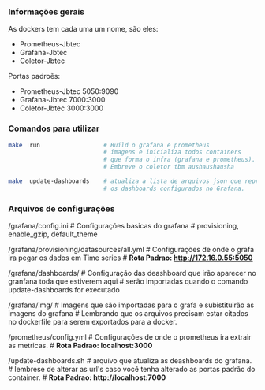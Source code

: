 ### Informações gerais

As dockers tem cada uma um nome, são eles:
- Prometheus-Jbtec
- Grafana-Jbtec
- Coletor-Jbtec

Portas padroẽs:
- Prometheus-Jbtec 5050:9090
- Grafana-Jbtec 7000:3000
- Coletor-Jbtec 3000:3000


### Comandos para utilizar


```sh
make  run                  # Build o grafana e prometheus
                           # imagens e inicializa todos containers
                           # que forma o infra (grafana e prometheus).
                           # Embreve o coletor tbm aushaushausha

make  update-dashboards    # atualiza a lista de arquivos json que representam
                           # os dashboards configurados no Grafana.

```
### Arquivos de configurações

/grafana/config.ini  # Configurações basicas do grafana 
                     # provisioning, enable_gzip, default_theme

/grafana/provisioning/datasources/all.yml # Configurações de onde o grafa ira pegar os dados em Time series 
                                          # **Rota Padrao: http://172.16.0.55:5050**


/grafana/dashboards/ # Configuração das deashboard que irão aparecer no granfana toda que estiverem aqui
                     # serão importadas quando o comando update-dashboards for executado


/grafana/img/ # Imagens que são importadas para o grafa e subistituirão as imagens do grafana
              # Lembrando que os arquivos precisam estar citados no dockerfile para serem exportados para a docker.

/prometheus/config.yml # Configurações de onde o prometheus ira extrair as metricas. 
                       # **Rota Padrao: localhost:3000**

/update-dashboards.sh # arquivo que atualiza as deashboards do grafana. 
                      # lembrese de alterar as url's caso você tenha alterado as portas padrão do container.
                      # **Rota Padrao: http://localhost:7000**
